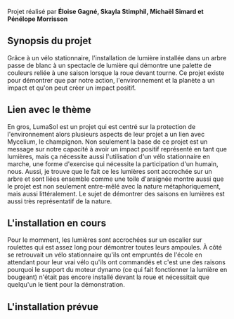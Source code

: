 Projet réalisé par **Éloise Gagné, Skayla Stimphil, Michaël Simard et Pénélope Morrisson**

<h2>Synopsis du projet</h2> 
Grâce à un vélo stationnaire, l'installation de lumière installée dans un arbre passe de blanc à un spectacle de lumière qui démontre une palette de couleurs reliée à une saison lorsque la roue devant tourne. Ce projet existe pour démontrer que par notre action, l'environnement et la planète a un impact et qu'on peut créer un impact positif. 

<h2>Lien avec le thème</h2> 
En gros, LumaSol est un projet qui est centré sur la protection de l'environnement alors plusieurs aspects de leur projet a un lien avec Mycelium, le champignon. Non seulement la base de ce projet est un message sur notre capacité à avoir un impact positif représenté en tant que lumières, mais ça nécessite aussi l'utilisation d'un vélo stationnaire en marche, une forme d'exercise qui nécessite la participation d'un humain, nous. Aussi, je trouve que le fait ce les lumières sont accrochée sur un arbre et sont liées ensemble comme une toile d'araignée montre aussi que le projet est non seulement entre-mêlé avec la nature métaphoriquement, mais aussi littéralement. Le sujet de démontrer des saisons en lumières est aussi très représentatif de la nature. 

<h2>L'installation en cours</h2> 
Pour le momment, les lumières sont accrochées sur un escalier sur roulettes qui est assez long pour démontrer toutes leurs ampoules. À côté se retrouvait un vélo stationnaire qu'ils ont empruntés de l'école en attendant pour leur vrai vélo qu'ils ont commandés et c'est une des raisons pourquoi le support du moteur dynamo (ce qui fait fonctionner la lumière en bougeant) n'était pas encore installé devant la roue et nécessitait que quelqu'un le tient pour la démonstration. 

<h2>L'installation prévue</h2> 
